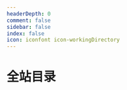 ```yaml
---
headerDepth: 0
comment: false
sidebar: false
index: false
icon: iconfont icon-workingDirectory
---
```


# 全站目录

<AutoCatalog base="/zh/" level="4" />
